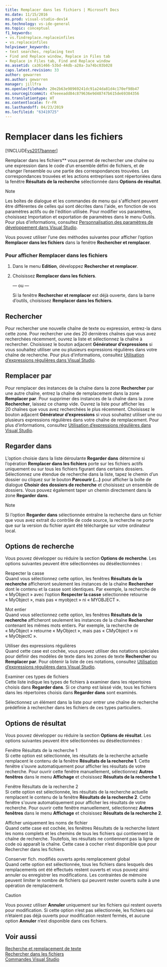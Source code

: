 ```yaml
---
title: Remplacer dans les fichiers | Microsoft Docs
ms.date: 11/15/2016
ms.prod: visual-studio-dev14
ms.technology: vs-ide-general
ms.topic: conceptual
f1_keywords:
- vs.findreplace.replaceinfiles
- vs.replaceinfiles
helpviewer_keywords:
- text searches, replacing text
- Find and Replace window, Replace in Files tab
- Replace in Files tab, Find and Replace window
ms.assetid: ca361466-53bd-44db-a28a-3a74bc03b028
caps.latest.revision: 33
author: gewarren
ms.author: gewarren
manager: jillfra
ms.openlocfilehash: 20e2b63e98969241dc91a24da81d4c170ef98b47
ms.sourcegitcommit: 47eeeeadd84c879636e9d48747b615de69384356
ms.translationtype: HT
ms.contentlocale: fr-FR
ms.lasthandoff: 04/23/2019
ms.locfileid: "63419725"
---
```

# <a name="replace-in-files"></a>Remplacer dans les fichiers
[!INCLUDE[vs2017banner](../includes/vs2017banner.md)]

Remplacer dans les fichiers** vous permet de rechercher une chaîne ou une expression dans le code d’un ensemble défini de fichiers, et de changer l’ensemble ou une partie des correspondances trouvées. Les correspondances trouvées et les actions entreprises sont répertoriées dans la fenêtre **Résultats de la recherche** sélectionnée dans **Options de résultat**.  
  
> [!NOTE]
> Les boîtes de dialogue et les commandes de menu qui s'affichent peuvent être différentes de celles qui sont décrites dans l'aide, en fonction de vos paramètres actifs ou de l'édition utilisée. Pour modifier vos paramètres, choisissez Importation et exportation de paramètres dans le menu Outils. Pour plus d’informations, consultez [Personnalisation des paramètres de développement dans Visual Studio](http://msdn.microsoft.com/22c4debb-4e31-47a8-8f19-16f328d7dcd3).  
  
 Vous pouvez utiliser l’une des méthodes suivantes pour afficher l’option **Remplacer dans les fichiers** dans la fenêtre **Rechercher et remplacer**.  
  
### <a name="to-display-replace-in-files"></a>Pour afficher Remplacer dans les fichiers  
  
1. Dans le menu **Edition**, développez **Rechercher et remplacer**.  
  
2. Choisissez **Remplacer dans les fichiers**.  
  
     — ou —  
  
     Si la fenêtre **Rechercher et remplacer** est déjà ouverte, dans la barre d’outils, choisissez **Remplacer dans les fichiers**.  
  
## <a name="find-what"></a>Rechercher  
 Pour rechercher une nouvelle chaîne de texte ou expression, entrez-la dans cette zone. Pour rechercher une des 20 dernières chaînes que vous avez recherchées récemment, ouvrez la liste et sélectionnez la chaîne à rechercher. Choisissez le bouton adjacent **Générateur d’expressions** si vous souhaitez utiliser une ou plusieurs expressions régulières dans votre chaîne de recherche. Pour plus d’informations, consultez [Utilisation d’expressions régulières dans Visual Studio](../ide/using-regular-expressions-in-visual-studio.md).  
  
## <a name="replace-with"></a>Remplacer par  
 Pour remplacer des instances de la chaîne dans la zone **Rechercher** par une autre chaîne, entrez la chaîne de remplacement dans la zone **Remplacer par**. Pour supprimer des instances de la chaîne dans la zone **Rechercher**, laissez ce champ vide. Ouvrez la liste pour afficher les 20 chaînes que vous avez recherchées le plus récemment. Choisissez le bouton adjacent **Générateur d’expressions** si vous souhaitez utiliser une ou plusieurs expressions régulières dans votre chaîne de remplacement. Pour plus d’informations, consultez [Utilisation d’expressions régulières dans Visual Studio](../ide/using-regular-expressions-in-visual-studio.md).  
  
## <a name="look-in"></a>Regarder dans  
 L’option choisie dans la liste déroulante **Regarder dans** détermine si l’opération **Remplacer dans les fichiers** porte sur les fichiers actifs uniquement ou sur tous les fichiers figurant dans certains dossiers. Sélectionnez une étendue de recherche dans la liste, tapez le chemin d’un dossier ou cliquez sur le bouton **Parcourir (...)** pour afficher la boîte de dialogue **Choisir des dossiers de recherche** et choisissez un ensemble de dossiers. Vous pouvez également taper un chemin directement dans la zone **Regarder dans**.  
  
> [!NOTE]
> Si l’option **Regarder dans** sélectionnée entraîne la recherche dans un fichier que vous avez extrait du contrôle de code source, la recherche ne porte que sur la version du fichier ayant été téléchargée sur votre ordinateur local.  
  
## <a name="find-options"></a>Options de recherche  
 Vous pouvez développer ou réduire la section **Options de recherche**. Les options suivantes peuvent être sélectionnées ou désélectionnées :  
  
 Respecter la casse  
 Quand vous sélectionnez cette option, les fenêtres **Résultats de la recherche** afficheront seulement les instances de la chaîne **Rechercher** dont le contenu et la casse sont identiques. Par exemple, la recherche de « MyObject » avec l’option **Respecter la casse** sélectionnée retourne « MyObject », mais pas « myobject » ni « MYOBJECT ».  
  
 Mot entier  
 Quand vous sélectionnez cette option, les fenêtres **Résultats de la recherche** afficheront seulement les instances de la chaîne **Rechercher** contenant les mêmes mots entiers. Par exemple, la recherche de « MyObject » retourne « MyObject », mais pas « CMyObject » ni « MyObjectC ».  
  
 Utiliser des expressions régulières  
 Quand cette case est cochée, vous pouvez utiliser des notations spéciales pour définir des modèles de texte dans les zones de texte **Rechercher** ou **Remplacer par**. Pour obtenir la liste de ces notations, consultez [Utilisation d’expressions régulières dans Visual Studio](../ide/using-regular-expressions-in-visual-studio.md).  
  
 Examiner ces types de fichiers  
 Cette liste indique les types de fichiers à examiner dans les répertoires choisis dans **Regarder dans**. Si ce champ est laissé vide, tous les fichiers dans les répertoires choisis dans **Regarder dans** sont examinés.  
  
 Sélectionnez un élément dans la liste pour entrer une chaîne de recherche prédéfinie à rechercher dans les fichiers de ces types particuliers.  
  
## <a name="result-options"></a>Options de résultat  
 Vous pouvez développer ou réduire la section **Options de résultat**. Les options suivantes peuvent être sélectionnées ou désélectionnées :  
  
 Fenêtre Résultats de la recherche 1  
 Si cette option est sélectionnée, les résultats de la recherche actuelle remplacent le contenu de la fenêtre **Résultats de la recherche 1**. Cette fenêtre s'ouvre automatiquement pour afficher les résultats de votre recherche. Pour ouvrir cette fenêtre manuellement, sélectionnez **Autres fenêtres** dans le menu **Affichage** et choisissez **Résultats de la recherche 1**.  
  
 Fenêtre Résultats de la recherche 2  
 Si cette option est sélectionnée, les résultats de la recherche actuelle remplacent le contenu de la fenêtre **Résultats de la recherche 2**. Cette fenêtre s'ouvre automatiquement pour afficher les résultats de votre recherche. Pour ouvrir cette fenêtre manuellement, sélectionnez **Autres fenêtres** dans le menu **Affichage** et choisissez **Résultats de la recherche 2**.  
  
 Afficher uniquement les noms de fichier  
 Quand cette case est cochée, les fenêtres Résultats de la recherche listent les noms complets et les chemins de tous les fichiers qui contiennent la chaîne de recherche. Toutefois, les résultats ne contiennent pas la ligne de code où apparaît la chaîne. Cette case à cocher n’est disponible que pour Rechercher dans les fichiers.  
  
 Conserver fich. modifiés ouverts après remplacement global  
 Quand cette option est sélectionnée, tous les fichiers dans lesquels des remplacements ont été effectués restent ouverts et vous pouvez ainsi annuler ou enregistrer les modifications. Les contraintes de mémoire peuvent limiter le nombre de fichiers qui peuvent rester ouverts suite à une opération de remplacement.  
  
> [!CAUTION]
> Vous pouvez utiliser **Annuler** uniquement sur les fichiers qui restent ouverts pour modification. Si cette option n’est pas sélectionnée, les fichiers qui n’étaient pas déjà ouverts pour modification restent fermés, et aucune option **Annuler** n’est disponible dans ces fichiers.  
  
## <a name="see-also"></a>Voir aussi  
 [Recherche et remplacement de texte](../ide/finding-and-replacing-text.md)   
 [Rechercher dans les fichiers](../ide/find-in-files.md)   
 [Commandes Visual Studio](../ide/reference/visual-studio-commands.md)
